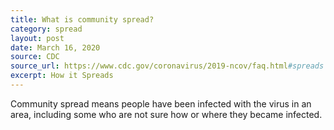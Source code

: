 ```yaml
---
title: What is community spread?
category: spread
layout: post
date: March 16, 2020
source: CDC
source_url: https://www.cdc.gov/coronavirus/2019-ncov/faq.html#spreads
excerpt: How it Spreads
---
```


Community spread means people have been infected with the virus in an area, including some who are not sure how or where they 
became infected.

